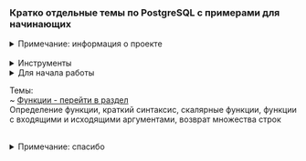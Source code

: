 <h3> Кратко отдельные темы по PostgreSQL с примерами для начинающих </h3> 

<details>
<summary>Примечание: информация о проекте</summary>
Большая часть информация о проекте: примечания, описания, 
объяснения, картинки, комментарии находятся <br>
<a href="info">в папке info</a>. Много комментариев 
в самих файлах проекта. Скрипты sql находятся 
в соответствующих темах.
</details>

<br>
<details>
<summary>Инструменты</summary>
Windows 7 x64, Java 17 <br>
PostgreSQL 13.10, pgAdmin v.4.30
</details>

<details>
<summary>Для начала работы</summary>
Вы можете создать базу данных в pgAdmin,
например postgres_lessons и прогонять скрипты
там <br>
<img src="info/00_main_page/pgAdmin_create_db.png"/> <br>
или подключится к БД с помощью IDE и запускать скрипты
в ней после подключения <br>
<img src="info/00_main_page/Idea_connect_db.png"/>
</details>

Темы:<br>
~ <a href="info/function/FUNCTION.md"> Функции - перейти в раздел</a><br>
Определение функции, краткий синтаксис, скалярные функции, функции с входящими 
и исходящими аргументами, возврат множества строк




<br>
<details>
<summary>Примечание: спасибо</summary>
Спасибо вам за проявленный интерес к проекту.<br>
Вы можете склонировать данный проект, и оптимизировать его под свои нужды.<br>
Надеюсь проект дал вам что-то полезное.
</details>


